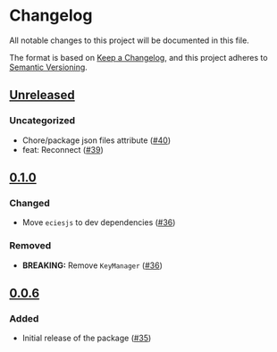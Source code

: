 # Changelog

All notable changes to this project will be documented in this file.

The format is based on [Keep a Changelog](https://keepachangelog.com/en/1.0.0/),
and this project adheres to [Semantic Versioning](https://semver.org/spec/v2.0.0.html).

## [Unreleased]

### Uncategorized

- Chore/package json files attribute ([#40](https://github.com/MetaMask/mobile-wallet-protocol/pull/40))
- feat: Reconnect ([#39](https://github.com/MetaMask/mobile-wallet-protocol/pull/39))

## [0.1.0]

### Changed

- Move `eciesjs` to dev dependencies ([#36](https://github.com/MetaMask/mobile-wallet-protocol/pull/36))

### Removed

- **BREAKING:** Remove `KeyManager` ([#36](https://github.com/MetaMask/mobile-wallet-protocol/pull/36))

## [0.0.6]

### Added

- Initial release of the package ([#35](https://github.com/MetaMask/mobile-wallet-protocol/pull/35))

[Unreleased]: https://github.com/MetaMask/mobile-wallet-protocol/compare/@metamask/mobile-wallet-protocol-core@0.1.0...HEAD
[0.1.0]: https://github.com/MetaMask/mobile-wallet-protocol/compare/@metamask/mobile-wallet-protocol-core@0.0.6...@metamask/mobile-wallet-protocol-core@0.1.0
[0.0.6]: https://github.com/MetaMask/mobile-wallet-protocol/releases/tag/@metamask/mobile-wallet-protocol-core@0.0.6
